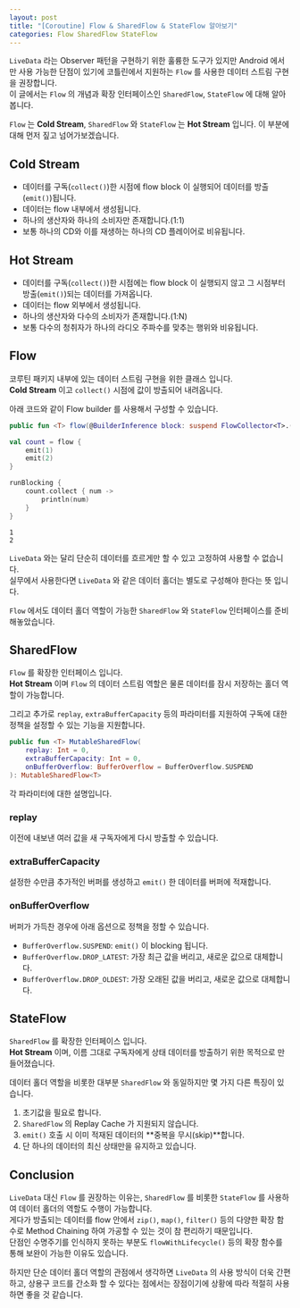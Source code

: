 ```yaml
---
layout: post
title: "[Coroutine] Flow & SharedFlow & StateFlow 알아보기"
categories: Flow SharedFlow StateFlow
---
```


`LiveData` 라는 Observer 패턴을 구현하기 위한 훌륭한 도구가 있지만 Android 에서 만 사용 가능한 단점이 있기에 코틀린에서 지원하는 `Flow` 를 사용한 데이터 스트림 구현을 권장합니다.  
이 글에서는 `Flow` 의 개념과 확장 인터페이스인 `SharedFlow`, `StateFlow` 에 대해 알아봅니다.

`Flow` 는 **Cold Stream**, `SharedFlow` 와 `StateFlow` 는 **Hot Stream** 입니다.
이 부분에 대해 먼저 짚고 넘어가보겠습니다.

## Cold Stream
- 데이터를 구독(`collect()`)한 시점에 flow block 이 실행되어 데이터를 방출(`emit()`)됩니다.
- 데이터는 flow 내부에서 생성됩니다.
- 하나의 생산자와 하나의 소비자만 존재합니다.(1:1)
- 보통 하나의 CD와 이를 재생하는 하나의 CD 플레이어로 비유됩니다.

## Hot Stream
- 데이터를 구독(`collect()`)한 시점에는 flow block 이 실행되지 않고 그 시점부터 방출(`emit()`)되는 데이터를 가져옵니다.
- 데이터는 flow 외부에서 생성됩니다.
- 하나의 생산자와 다수의 소비자가 존재합니다.(1:N)
- 보통 다수의 청취자가 하나의 라디오 주파수를 맞추는 행위와 비유됩니다.

## Flow

코루틴 패키지 내부에 있는 데이터 스트림 구현을 위한 클래스 입니다.  
**Cold Stream** 이고 `collect()` 시점에 값이 방출되어 내려옵니다.

아래 코드와 같이 Flow builder 를 사용해서 구성할 수 있습니다.

~~~kotlin
public fun <T> flow(@BuilderInference block: suspend FlowCollector<T>.() -> Unit): Flow<T> = SafeFlow(block)
~~~

~~~kotlin
val count = flow {
    emit(1)
    emit(2)
}

runBlocking {
    count.collect { num ->
        println(num)
    }
}
~~~
~~~
1
2
~~~

`LiveData` 와는 달리 단순히 데이터를 흐르게만 할 수 있고 고정하여 사용할 수 없습니다.  
실무에서 사용한다면 `LiveData` 와 같은 데이터 홀더는 별도로 구성해야 한다는 뜻 입니다.

`Flow` 에서도 데이터 홀더 역할이 가능한 `SharedFlow` 와 `StateFlow` 인터페이스를 준비해놓았습니다. 

## SharedFlow

`Flow` 를 확장한 인터페이스 입니다.  
**Hot Stream** 이며 `Flow` 의 데이터 스트림 역할은 물론 데이터를 잠시 저장하는 홀더 역할이 가능합니다.

그리고 추가로 `replay`, `extraBufferCapacity` 등의 파라미터를 지원하여 구독에 대한 정책을 설정할 수 있는 기능을 지원합니다.

```kotlin
public fun <T> MutableSharedFlow(
    replay: Int = 0,
    extraBufferCapacity: Int = 0,
    onBufferOverflow: BufferOverflow = BufferOverflow.SUSPEND
): MutableSharedFlow<T>
```

각 파라미터에 대한 설명입니다.

### replay

이전에 내보낸 여러 값을 새 구독자에게 다시 방출할 수 있습니다.

### extraBufferCapacity

설정한 수만큼 추가적인 버퍼를 생성하고 `emit()` 한 데이터를 버퍼에 적재합니다.

### onBufferOverflow

버퍼가 가득찬 경우에 아래 옵션으로 정책을 정할 수 있습니다.

- `BufferOverflow.SUSPEND`: `emit()` 이 blocking 됩니다.
- `BufferOverflow.DROP_LATEST`: 가장 최근 값을 버리고, 새로운 값으로 대체합니다.
- `BufferOverflow.DROP_OLDEST`: 가장 오래된 값을 버리고, 새로운 값으로 대체합니다.

## StateFlow

`SharedFlow` 를 확장한 인터페이스 입니다.  
**Hot Stream** 이며, 이름 그대로 구독자에게 상태 데이터를 방출하기 위한 목적으로 만들어졌습니다. 

데이터 홀더 역할을 비롯한 대부분 `SharedFlow` 와 동일하지만 몇 가지 다른 특징이 있습니다.

1. 초기값을 필요로 합니다.
2. `SharedFlow` 의 Replay Cache 가 지원되지 않습니다.
3. `emit()` 호출 시 이미 적재된 데이터의 **중복을 무시(skip)**합니다.
4. 단 하나의 데이터의 최신 상태만을 유지하고 있습니다.

## Conclusion

`LiveData` 대신 `Flow` 를 권장하는 이유는, `SharedFlow` 를 비롯한 `StateFlow` 를 사용하여 데이터 홀더의 역할도 수행이 가능합니다.  
게다가 방출되는 데이터를 flow 안에서 `zip()`, `map()`, `filter()` 등의 다양한 확장 함수로 Method Chaining 하여 가공할 수 있는 것이 참 편리하기 때문입니다.  
단점인 수명주기를 인식하지 못하는 부분도 `flowWithLifecycle()` 등의 확장 함수를 통해 보완이 가능한 이유도 있습니다.

하지만 단순 데이터 홀더 역할의 관점에서 생각하면 `LiveData` 의 사용 방식이 더욱 간편하고, 상용구 코드를 간소화 할 수 있다는 점에서는 장점이기에 상황에 따라 적절히 사용하면 좋을 것 같습니다.